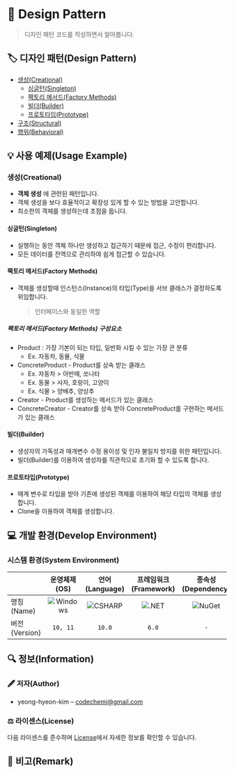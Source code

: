 # 📕 Design Pattern

> 디자인 패턴 코드를 작성하면서 알아봅니다.

## 🏷️ 디자인 패턴(Design Pattern)

- [생성(Creational)](#생성(Creational))
  - [싱글턴(Singleton)](#싱글턴(Singleton))
  - [팩토리 메서드(Factory Methods)](#팩토리-메서드(Factory-Methods))
  - [빌더(Builder)](#빌더(Builder))
  - [프로토타입(Prototype)](#프로토타입(Prototype))
- [구조(Structural)](#기능)
- [행위(Behavioral)](#기능)

## 💡 사용 예제(Usage Example)

### 생성(Creational)

- __객체 생성__ 에 관련된 패턴입니다.
- 객체 생성을 보다 효율적이고 확장성 있게 할 수 있는 방법을 고안합니다.
- 최소한의 객체를 생성하는데 초점을 둡니다.

#### 싱글턴(Singleton)

- 실행하는 동안 객체 하나만 생성하고 접근하기 때문에 접근, 수정이 편리합니다.
- 모든 데이터를 전역으로 관리하여 쉽게 접근할 수 있습니다.

#### 팩토리 메서드(Factory Methods)

- 객체를 생성할때 인스턴스(Instance)의 타입(Type)을 서브 클래스가 결정하도록 위임합니다.
    > 인터페이스와 동일한 역할

##### 팩토리 메서드(Factory Methods) 구성요소

- Product : 가장 기본이 되는 타입, 일반화 시킬 수 있는 가장 큰 분류
  - Ex. 자동차, 동물, 식물
- ConcreteProduct - Product를 상속 받는 클래스
  - Ex. 자동차 > 아반떼, 쏘나타
  - Ex. 동물 > 사자, 호랑이, 고양이
  - Ex. 식물 > 양배추, 양상추
- Creator - Product를 생성하는 메서드가 있는 클래스
- ConcreteCreator - Creator를 상속 받아 ConcreteProduct를 구현하는 메서드가 있는 클래스

#### 빌더(Builder)

- 생성자의 가독성과 매개변수 수정 용이성 및 인자 불일치 방지를 위한 패턴입니다.
- 빌더(Builder)를 이용하여 생성자를 직관적으로 초기화 할 수 있도록 합니다.

#### 프로토타입(Prototype)

- 매계 변수로 타입을 받아 기존에 생성된 객체를 이용하여 해당 타입의 객체를 생성합니다.
- Clone을 이용하여 객체를 생성합니다.

## 💻 개발 환경(Develop Environment)

### 시스템 환경(System Environment)

||운영체제(OS)|언어(Language)|프레임워크(Framework)|종속성(Dependency)|
|-|:-:|:-:|:-:|:-:|
|명칭(Name)|![Windows](https://img.shields.io/badge/Windows-0078D6?style=flat-square&logo=Windows&logoColor=white)|![CSHARP](https://img.shields.io/badge/CSHARP-239120?style=flat-square&logo=CSharp&logoColor=white)|![.NET](https://img.shields.io/badge/.NET-512BD4?style=flat-square&logo=.NET&logoColor=white)|![NuGet](https://img.shields.io/badge/NUGET-004880?style=flat-square&logo=NuGet&logoColor=white)|
|버전(Version)|`10, 11`|`10.0`|`6.0`|`-`|

## 🔍 정보(Information)

### 🖋️ 저자(Author)

- yeong-hyeon-kim – codechemi@gmail.com

### ⚖️ 라이센스(License)

다음 라이센스를 준수하며 [License](./License)에서 자세한 정보를 확인할 수 있습니다.

## 📖 비고(Remark)
